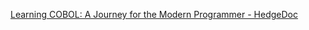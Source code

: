 [Learning COBOL: A Journey for the Modern Programmer - HedgeDoc](https://monadical.com/posts/cobol.html?utm_source=tldrnewsletter#)
